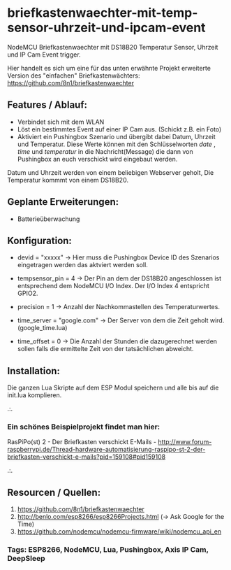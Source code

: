 # briefkastenwaechter-mit-temp-sensor-uhrzeit-und-ipcam-event
NodeMCU Briefkastenwaechter mit DS18B20 Temperatur Sensor, Uhrzeit und IP Cam Event trigger.

Hier handelt es sich um eine für das unten erwähnte Projekt erweiterte Version des "einfachen" Briefkastenwächters: https://github.com/8n1/briefkastenwaechter

## Features / Ablauf:
* Verbindet sich mit dem WLAN
* Löst ein bestimmtes Event auf einer IP Cam aus. (Schickt z.B. ein Foto)
* Aktiviert ein Pushingbox Szenario und übergibt dabei Datum, Uhrzeit und Temperatur. Diese Werte können mit den Schlüsselworten $date$ , $time$ und $temperatur$ in die Nachricht(Message) die dann von Pushingbox an euch verschickt wird eingebaut werden.

Datum und Uhrzeit werden von einem beliebigen Webserver geholt, Die Temperatur kommmt von einem DS18B20.

## Geplante Erweiterungen:
* Batterieüberwachung

## Konfiguration:

* devid = "xxxxx"
-> Hier muss die Pushingbox Device ID des Szenarios eingetragen werden das aktviert werden soll.

* tempsensor_pin = 4
-> Der Pin an dem der DS18B20 angeschlossen ist entsprechend dem NodeMCU I/O Index. Der I/O Index 4 entspricht GPIO2.

* precision = 1
-> Anzahl der Nachkommastellen des Temperaturwertes.

* time_server = "google.com"
-> Der Server von dem die Zeit geholt wird. (google_time.lua)

* time_offset = 0
-> Die Anzahl der Stunden die dazugerechnet werden sollen falls die ermittelte Zeit von der tatsächlichen abweicht. 


## Installation:

Die ganzen Lua Skripte auf dem ESP Modul speichern und alle bis auf die init.lua komplieren. 

.:.

### Ein schönes Beispielprojekt findet man hier:

RasPiPo(st) 2 - Der Briefkasten verschickt E-Mails - http://www.forum-raspberrypi.de/Thread-hardware-automatisierung-raspipo-st-2-der-briefkasten-verschickt-e-mails?pid=159108#pid159108

.:.

## Resourcen / Quellen:

1. https://github.com/8n1/briefkastenwaechter
2. http://benlo.com/esp8266/esp8266Projects.html (-> Ask Google for the Time)
3. https://github.com/nodemcu/nodemcu-firmware/wiki/nodemcu_api_en

### Tags: ESP8266, NodeMCU, Lua, Pushingbox, Axis IP Cam, DeepSleep
